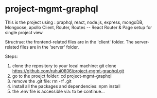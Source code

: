 # project-mgmt-graphql

This is the project using : praphql, react, node.js, express, mongoDB, Mongoose, apollo Client, Router, Routes -- React Router & Page setup for single project view

Structrue: the frontend-related files are in the 'client' folder. The server-related files are in the 'server' folder.

Steps:

1. clone the repository to your local machine: git clone https://github.com/ruhui0806/project-mgmt-graphql.git
2. go to the proejct folder: cd project-mgmt-graphql
3. remove the .git file: rm -rf .git
4. install all the packages and dependencies: npm install
5. the .env file is accessible via: to be continue...
